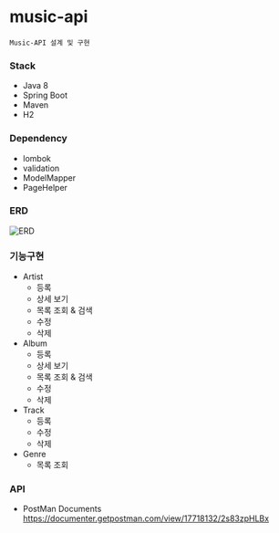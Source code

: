 # music-api
```text
Music-API 설계 및 구현
```
### Stack
- Java 8
- Spring Boot
- Maven
- H2

### Dependency
- lombok
- validation
- ModelMapper
- PageHelper

### ERD

![ERD](https://user-images.githubusercontent.com/77668478/195525982-75c50b03-fd37-4981-b5b6-f5cea0ddaac1.png)

### 기능구현
- Artist
    - 등록
    - 상세 보기
    - 목록 조회 & 검색
    - 수정
    - 삭제
- Album
    - 등록
    - 상세 보기
    - 목록 조회 & 검색
    - 수정
    - 삭제
- Track
    - 등록
    - 수정
    - 삭제
- Genre
    - 목록 조회

### API
- PostMan Documents  
  https://documenter.getpostman.com/view/17718132/2s83zpHLBx
